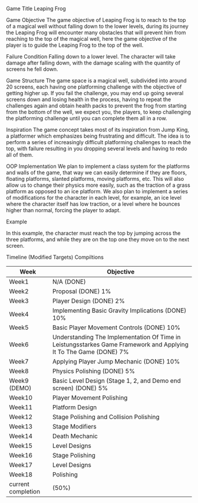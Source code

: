 Game Title
Leaping Frog

Game Objective
The game objective of Leaping Frog is to reach to the top of a magical well without falling down to the lower levels, during its journey the Leaping Frog will encounter many obstacles that will prevent him from reaching to the top of the magical well, here the game objective of the player is to guide the Leaping Frog to the top of the well.

Failure Condition
Falling down to a lower level. The character will take damage after falling down, with the damage scaling with the quantity of screens he fell down. 

Game Structure
The game space is a magical well, subdivided into around 20 screens, each having one platforming challenge with the objective of getting higher up. If you fail the challenge, you may end up going several screens down and losing health in the process, having to repeat the challenges again and obtain health packs to prevent the frog from starting from the bottom of the well, we expect you, the players, to keep challenging the platforming challenge until you can complete them all in a row.

Inspiration
The game concept takes most of its inspiration from Jump King, a platformer which emphasizes being frustrating and difficult. The idea is to perform a series of increasingly difficult platforming challenges to reach the top, with failure resulting in you dropping several levels and having to redo all of them.

OOP Implementation
We plan to implement a class system for the platforms and walls of the game, that way we can easily determine if they are floors, floating platforms, slanted platforms, moving platforms, etc. This will also allow us to change their physics more easily, such as the traction of a grass platform as opposed to an ice platform. We also plan to implement a series of modifications for the character in each level, for example, an ice level where the character itself has low traction, or a level where he bounces higher than normal, forcing the player to adapt. 

Example

In this example, the character must reach the top by jumping across the three platforms, and while they are on the top one they move on to the next screen.




Timeline (Modified Targets) Compiltions

|      Week     |   Objective   |
| ------------- | ------------- |
|      Week1    |      N/A  (DONE)    |
|      Week2    |   Proposal (DONE) 1% |
|      Week3    |   Player Design (DONE) 2% |
|      Week4    |   Implementing Basic Gravity Implications (DONE) 10% |
|      Week5    |   Basic Player Movement Controls (DONE) 10% |
|      Week6    |   Understanding The Implementation Of Time in Leistungsstarkes Game Framework and Applying It To The Game (DONE) 7% |
|      Week7    |   Applying Player Jump Mechanic (DONE) 10% |
|      Week8    |   Physics Polishing (DONE) 5% |
|  Week9 (DEMO) |   Basic Level Design (Stage 1, 2, and Demo end screen) (DONE) 5% |
|      Week10   |   Player Movement Polishing  |
|      Week11   |   Platform Design   |
|      Week12   |   Stage Polishing and Collision Polishing  |
|      Week13   |   Stage Modifiers   |
|      Week14   |   Death Mechanic   |
|      Week15   |   Level Designs   |
|      Week16   |   Stage Polishing   |
|      Week17   |   Level Designs   |
|      Week18   |   Polishing   |
| current completion | (50%) |






